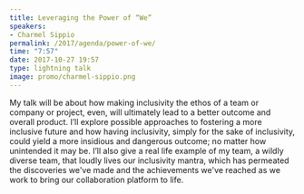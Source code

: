 ```yaml
---
title: Leveraging the Power of “We”
speakers:
- Charmel Sippio
permalink: /2017/agenda/power-of-we/
time: "7:57"
date: 2017-10-27 19:57
type: lightning talk
image: promo/charmel-sippio.png
---
```


My talk will be about how making inclusivity the ethos of a team or company or project, even, will ultimately lead to a better outcome and overall product. I’ll explore possible approaches to fostering a more inclusive future and how having inclusivity, simply for the sake of inclusivity, could yield a more insidious and dangerous outcome; no matter how unintended it may be. I’ll also give a real life example of my team, a wildly diverse team, that loudly lives our inclusivity mantra, which has permeated the discoveries we've made and the achievements we've reached as we work to bring our collaboration platform to life.
